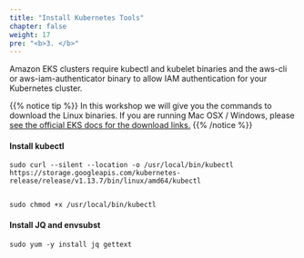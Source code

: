 ```yaml
---
title: "Install Kubernetes Tools"
chapter: false
weight: 17
pre: "<b>3. </b>"
---
```


Amazon EKS clusters require kubectl and kubelet binaries and the aws-cli or aws-iam-authenticator
binary to allow IAM authentication for your Kubernetes cluster.

{{% notice tip %}}
In this workshop we will give you the commands to download the Linux
binaries. If you are running Mac OSX / Windows, please [see the official EKS docs
for the download links.](https://docs.aws.amazon.com/eks/latest/userguide/getting-started.html)
{{% /notice %}}

#### Install kubectl
```
sudo curl --silent --location -o /usr/local/bin/kubectl https://storage.googleapis.com/kubernetes-release/release/v1.13.7/bin/linux/amd64/kubectl


sudo chmod +x /usr/local/bin/kubectl
```

#### Install JQ and envsubst
```
sudo yum -y install jq gettext
```
